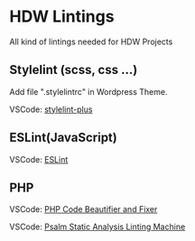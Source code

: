 # HDW Lintings

All kind of lintings needed for HDW Projects

## Stylelint (scss, css ...)

Add file ".stylelintrc" in Wordpress Theme.

VSCode: [stylelint-plus](https://marketplace.visualstudio.com/items?itemName=hex-ci.stylelint-plus)

## ESLint(JavaScript)

VSCode: [ESLint](https://marketplace.visualstudio.com/items?itemName=dbaeumer.vscode-eslint)


## PHP

VSCode: [PHP Code Beautifier and Fixer](https://marketplace.visualstudio.com/items?itemName=persoderlind.vscode-phpcbf)

VSCode: [Psalm Static Analysis Linting Machine](https://marketplace.visualstudio.com/items?itemName=getpsalm.psalm-vscode-plugin)
